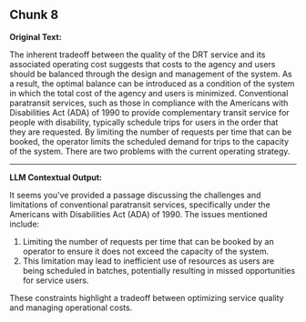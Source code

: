 ## Chunk 8

**Original Text:**

The inherent tradeoff between the quality of the DRT service and its associated operating cost suggests that costs to the agency and users should be balanced through the design and management of the system. As a result, the optimal balance can be introduced as a condition of the system in which the total cost of the agency and users is minimized. Conventional paratransit services, such as those in compliance with the Americans with Disabilities Act (ADA) of 1990 to provide complementary transit service for people with disability, typically schedule trips for users in the order that they are requested. By limiting the number of requests per time that can be booked, the operator limits the scheduled demand for trips to the capacity of the system. There are two problems with the current operating strategy.

---

**LLM Contextual Output:**

It seems you've provided a passage discussing the challenges and limitations of conventional paratransit services, specifically under the Americans with Disabilities Act (ADA) of 1990. The issues mentioned include:

1.  Limiting the number of requests per time that can be booked by an operator to ensure it does not exceed the capacity of the system.
2.  This limitation may lead to inefficient use of resources as users are being scheduled in batches, potentially resulting in missed opportunities for service users.

These constraints highlight a tradeoff between optimizing service quality and managing operational costs.
